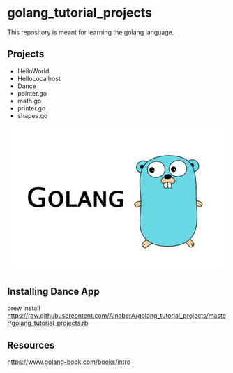 # golang_tutorial_projects
This repository is meant for learning the golang language.
<br/>
## Projects
<ul>
  <li>HelloWorld</li>
  <li>HelloLocalhost</li>
  <li>Dance</li>
  <li>pointer.go</li>
  <li>math.go</li>
  <li>printer.go</li>
  <li>shapes.go</li> 
</ul>
<img src="assets/golang.png">

## Installing Dance App
brew install https://raw.githubusercontent.com/AlnaberA/golang_tutorial_projects/master/golang_tutorial_projects.rb

## Resources
https://www.golang-book.com/books/intro

